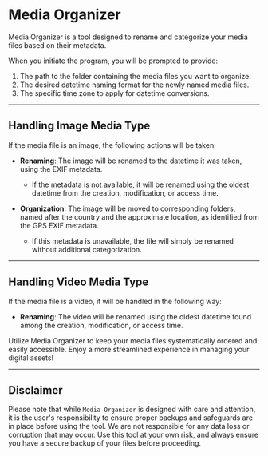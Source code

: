 # Media Organizer

Media Organizer is a tool designed to rename and categorize your media files based on their metadata.

When you initiate the program, you will be prompted to provide:

1. The path to the folder containing the media files you want to organize.
2. The desired datetime naming format for the newly named media files.
3. The specific time zone to apply for datetime conversions.

---

## Handling Image Media Type

If the media file is an image, the following actions will be taken:

* **Renaming**: The image will be renamed to the datetime it was taken, using the EXIF metadata.
  * If the metadata is not available, it will be renamed using the oldest datetime from the creation, modification, or access time.

* **Organization**: The image will be moved to corresponding folders, named after the country and the approximate location, as identified from the GPS EXIF metadata.
  * If this metadata is unavailable, the file will simply be renamed without additional categorization.

---

## Handling Video Media Type

If the media file is a video, it will be handled in the following way:

* **Renaming**: The video will be renamed using the oldest datetime found among the creation, modification, or access time.

Utilize Media Organizer to keep your media files systematically ordered and easily accessible. Enjoy a more streamlined experience in managing your digital assets!

---

## Disclaimer

Please note that while ```Media Organizer``` is designed with care and attention, it is the user's responsibility to ensure proper backups and safeguards are in place before using the tool. We are not responsible for any data loss or corruption that may occur. Use this tool at your own risk, and always ensure you have a secure backup of your files before proceeding.
